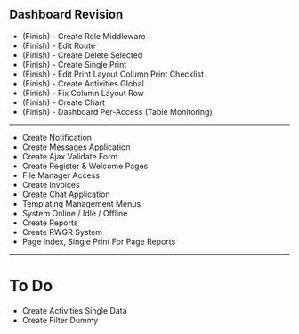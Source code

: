 ## Dashboard Revision

- (Finish) - Create Role Middleware
- (Finish) - Edit Route
- (Finish) - Create Delete Selected
- (Finish) - Create Single Print
- (Finish) - Edit Print Layout Column Print Checklist
- (Finish) - Create Activities Global
- (Finish) - Fix Column Layout Row
- (Finish) - Create Chart
- (Finish) - Dashboard Per-Access (Table Monitoring)
--------------------------------------------------
- Create Notification
- Create Messages Application
- Create Ajax Validate Form
- Create Register & Welcome Pages
- File Manager Access
- Create Invoices
- Create Chat Application
- Templating Management Menus
- System Online / Idle / Offline
- Create Reports
- Create RWGR System
- Page Index, Single Print For Page Reports
--------------------------------------------------
# To Do
- Create Activities Single Data
- Create Filter Dummy

